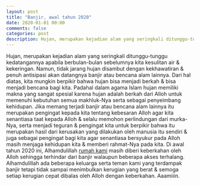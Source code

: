 ```yaml
---
layout: post
title: "Banjir, awal tahun 2020"
date: 2020-01-01 00:00
comments: false
categories: post
description: Hujan, merupakan kejadian alam yang seringkali ditunggu-tunggu kedatangannya apabila berbulan-bulan sebelumnya kita kesulitan air & kekeringan. Namun, tidak jarang hujan disambut dengan kekhawatiran & penuh antisipasi akan datangnya banjir atau bencana alam lainnya.
---
```


Hujan, merupakan kejadian alam yang seringkali ditunggu-tunggu kedatangannya apabila berbulan-bulan sebelumnya kita kesulitan air & kekeringan. Namun, tidak jarang hujan disambut dengan kekhawatiran & penuh antisipasi akan datangnya banjir atau bencana alam lainnya.
Dari hal diatas, kita mungkin berpikir bahwa hujan bisa menjadi berkah & bisa menjadi bencana bagi kita. Padahal dalam agama Islam hujan memiliki makna yang sangat spesial karena hujan adalah berkah dari Alloh untuk memenuhi kebutuhan semua makhluk-Nya serta sebagai penyeimbang kehidupan. Jika memang terjadi banjir atau bencana alam lainnya itu merupakan pengingat kepada kita tentang kebesaran Alloh agar kita senantiasa taat kepada Alloh & selalu memohon perlindungan dari murka-Nya, serta menjadi teguran & pengingat kita untuk berpikir bahwa itu merupakan hasil dari kerusakan yang dilakukan oleh manusia itu sendiri & juga sebagai pengingat bagi kita agar senantiasa bersyukur pada Alloh masih menjaga kehidupan kita & memberi rahmat-Nya pada kita.
Di awal tahun 2020 ini, Alhamdulillah [rumah kami](/umgezogen-moving-pindahan) masih diberi keberkahan oleh Alloh sehingga terhindar dari banjir walaupun beberapa akses terhalang. Alhamdulillah ada beberapa keluarga serta teman kami yang terdampak banjir tetapi tidak sampai menimbulkan kerugian yang berat & semoga setiap kerugian cepat dibalas oleh Alloh dengan keberkahan. Aaamiiin.
